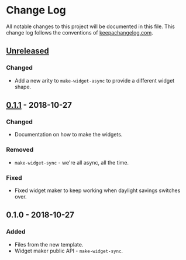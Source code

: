 # Change Log
All notable changes to this project will be documented in this file. This change log follows the conventions of [keepachangelog.com](http://keepachangelog.com/).

## [Unreleased]
### Changed
- Add a new arity to `make-widget-async` to provide a different widget shape.

## [0.1.1] - 2018-10-27
### Changed
- Documentation on how to make the widgets.

### Removed
- `make-widget-sync` - we're all async, all the time.

### Fixed
- Fixed widget maker to keep working when daylight savings switches over.

## 0.1.0 - 2018-10-27
### Added
- Files from the new template.
- Widget maker public API - `make-widget-sync`.

[Unreleased]: https://github.com/your-name/clatex/compare/0.1.1...HEAD
[0.1.1]: https://github.com/your-name/clatex/compare/0.1.0...0.1.1
